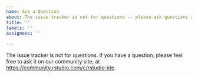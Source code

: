 ```yaml
---
name: Ask a Question
about: The issue tracker is not for questions -- please ask questions at https://community.rstudio.com/c/rstudio-ide.
title: ''
labels: ''
assignees: ''

---
```


The issue tracker is not for questions. If you have a question, please feel free to ask it on our community site, at https://community.rstudio.com/c/rstudio-ide.
